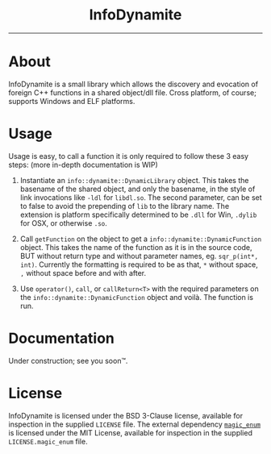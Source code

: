 <center><h1>InfoDynamite</h1></center>

---

# About

InfoDynamite is a small library which allows the discovery and evocation of foreign
C++ functions in a shared object/dll file. Cross platform, of course; supports
Windows and ELF platforms.

# Usage

Usage is easy, to call a function it is only required to follow these 3 easy steps: 
(more in-depth documentation is WIP)

1) Instantiate an `info::dynamite::DynamicLibrary` object.
   This takes the basename of the shared object, and only the basename, in the 
   style of link invocations like `-ldl` for `libdl.so`. The second parameter, 
   can be set to false to avoid the prepending of `lib` to the library name. 
   The extension is platform specifically determined to be `.dll` for Win, 
   `.dylib` for OSX, or otherwise `.so`.
   
2) Call `getFunction` on the object to get a `info::dynamite::DynamicFunction` object. 
   This takes the name of the function as it is in the source code, BUT without 
   return type and without parameter names, eg. `sqr_p(int*, int)`. Currently
   the formatting is required to be as that, `*` without space, `,` without space before
   and with after. 
   
3) Use `operator()`, `call`, or `callReturn<T>` with the required parameters on the
   `info::dynamite::DynamicFunction` object and voilà. The function is run.
   
# Documentation

Under construction; see you soon:tm:.   
   
# License

InfoDynamite is licensed under the BSD 3-Clause license, available for inspection in
the supplied `LICENSE` file.
The external dependency [`magic_enum`][me] is licensed under the MIT License, available for
inspection in the supplied `LICENSE.magic_enum` file.


[me]: https://github.com/Neargye/magic_enum
